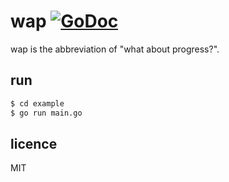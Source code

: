 # wap [![GoDoc](https://godoc.org/github.com/178inaba/wap?status.svg)](http://godoc.org/github.com/178inaba/wap)

wap is the abbreviation of "what about progress?".

## run

```bash
$ cd example
$ go run main.go
```

## licence

MIT
